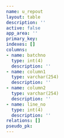 ```yaml
---
name: u_repout
layout: table
description: ''
active: false
app_area: ''
primary_key: 
indexes: []
columns:
- name: batchno
  type: int(4)
  description: ''
- name: column1
  type: varchar(254)
  description: ''
- name: column2
  type: varchar(254)
  description: ''
- name: line_no
  type: int(4)
  description: ''
relations: []
pseudo_pk: 
---
```


